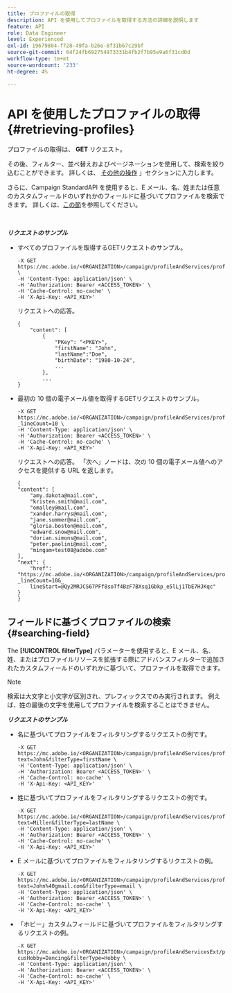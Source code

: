 ```yaml
---
title: プロファイルの取得
description: API を使用してプロファイルを取得する方法の詳細を説明します
feature: API
role: Data Engineer
level: Experienced
exl-id: 19679804-f728-49fa-b26e-8f31b67c29bf
source-git-commit: 64f24fb692754973331b4fb2f7b95e9a6f31cd0d
workflow-type: tm+mt
source-wordcount: '233'
ht-degree: 4%

---
```


# API を使用したプロファイルの取得 {#retrieving-profiles}

プロファイルの取得は、 **GET** リクエスト。

その後、フィルター、並べ替えおよびページネーションを使用して、検索を絞り込むことができます。 詳しくは、 [その他の操作](../../api/using/sorting.md) 」セクションに入力します。

さらに、Campaign StandardAPI を使用すると、E メール、名、姓または任意のカスタムフィールドのいずれかのフィールドに基づいてプロファイルを検索できます。 詳しくは、[この節](#searching-field)を参照してください。

<br/>

***リクエストのサンプル***

* すべてのプロファイルを取得するGETリクエストのサンプル。

  ```
  -X GET https://mc.adobe.io/<ORGANIZATION>/campaign/profileAndServices/profile \
  -H 'Content-Type: application/json' \
  -H 'Authorization: Bearer <ACCESS_TOKEN>' \
  -H 'Cache-Control: no-cache' \
  -H 'X-Api-Key: <API_KEY>'
  ```

  リクエストへの応答。

  ```
  {
      "content": [
          {
              "PKey": "<PKEY>",
              "firstName": "John",
              "lastName":"Doe",
              "birthDate": "1980-10-24",
              ...
          },
          ...
  }
  ```

* 最初の 10 個の電子メール値を取得するGETリクエストのサンプル。

  ```
  -X GET https://mc.adobe.io/<ORGANIZATION>/campaign/profileAndServices/profile/email?_lineCount=10 \
  -H 'Content-Type: application/json' \
  -H 'Authorization: Bearer <ACCESS_TOKEN>' \
  -H 'Cache-Control: no-cache' \
  -H 'X-Api-Key: <API_KEY>'
  ```

  リクエストへの応答。 「次へ」ノードは、次の 10 個の電子メール値へのアクセスを提供する URL を返します。

  ```
  {
  "content": [
      "amy.dakota@mail.com",
      "kristen.smith@mail.com",
      "omalley@mail.com",
      "xander.harrys@mail.com",
      "jane.summer@mail.com",
      "gloria.boston@mail.com",
      "edward.snow@mail.com",
      "dorian.simons@mail.com",
      "peter.paolini@mail.com",
      "mingam+test08@adobe.com"
  ],
  "next": {
      "href": "https://mc.adobe.io/<ORGANIZATION>/campaign/profileAndServices/profile/email?_lineCount=10&_
      lineStart=@Qy2MRJCS67PFf8soTf4BzF7BXsq1Gbkp_e5lLj1TbE7HJKqc"
  }
  }
  ```

## フィールドに基づくプロファイルの検索 {#searching-field}

The **[!UICONTROL filterType]** パラメーターを使用すると、E メール、名、姓、またはプロファイルリソースを拡張する際にアドバンスフィルターで追加されたカスタムフィールドのいずれかに基づいて、プロファイルを取得できます。

>[!NOTE]
>
>検索は大文字と小文字が区別され、プレフィックスでのみ実行されます。 例えば、姓の最後の文字を使用してプロファイルを検索することはできません。

***リクエストのサンプル***

* 名に基づいてプロファイルをフィルタリングするリクエストの例です。

  ```
  -X GET https://mc.adobe.io/<ORGANIZATION>/campaign/profileAndServices/profile/byText?text=John&filterType=firstName \
  -H 'Content-Type: application/json' \
  -H 'Authorization: Bearer <ACCESS_TOKEN>' \
  -H 'Cache-Control: no-cache' \
  -H 'X-Api-Key: <API_KEY>'
  ```

* 姓に基づいてプロファイルをフィルタリングするリクエストの例です。

  ```
  -X GET https://mc.adobe.io/<ORGANIZATION>/campaign/profileAndServices/profile/byText?text=Miller&filterType=lastName \
  -H 'Content-Type: application/json' \
  -H 'Authorization: Bearer <ACCESS_TOKEN>' \
  -H 'Cache-Control: no-cache' \
  -H 'X-Api-Key: <API_KEY>'
  ```

* E メールに基づいてプロファイルをフィルタリングするリクエストの例。

  ```
  -X GET https://mc.adobe.io/<ORGANIZATION>/campaign/profileAndServices/profile/byText?text=John%40gmail.com&filterType=email \
  -H 'Content-Type: application/json' \
  -H 'Authorization: Bearer <ACCESS_TOKEN>' \
  -H 'Cache-Control: no-cache' \
  -H 'X-Api-Key: <API_KEY>'
  ```

* 「ホビー」カスタムフィールドに基づいてプロファイルをフィルタリングするリクエストの例。

  ```
  -X GET https://mc.adobe.io/<ORGANIZATION>/campaign/profileAndServicesExt/profile/byText?cusHobby=Dancing&filterType=Hobby \
  -H 'Content-Type: application/json' \
  -H 'Authorization: Bearer <ACCESS_TOKEN>' \
  -H 'Cache-Control: no-cache' \
  -H 'X-Api-Key: <API_KEY>'
  ```
